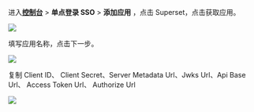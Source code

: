 <IntegrationDetailCard :title="`在 ${$localeConfig.brandName} 中创建应用`">

进入[**控制台**](https://console.genauth.ai) > **单点登录 SSO** > **添加应用** ，点击 Superset，点击获取应用。

![](~@imagesZhCn/integration/superset/1-1.png)

填写应用名称，点击下一步。

![](~@imagesZhCn/integration/superset/1-2.png)

复制 Client ID、 Client Secret、Server Metadata Url、Jwks Url、Api Base Url、 Access Token Url、 Authorize Url

![](~@imagesZhCn/integration/superset/1-3.png)

</IntegrationDetailCard>
